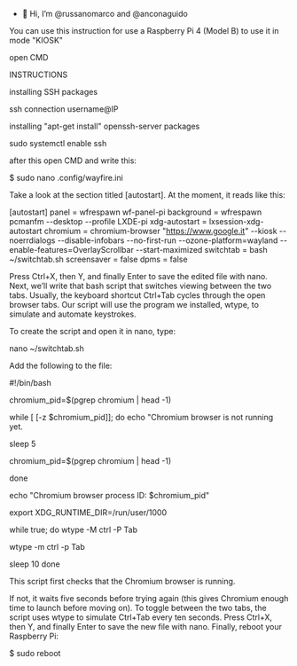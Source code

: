 - 👋 Hi, I’m @russanomarco and @anconaguido

You can use this instruction for use a Raspberry Pi 4 (Model B) to use it in mode "KIOSK"

open CMD 

INSTRUCTIONS

installing SSH packages


ssh connection username@IP


installing "apt-get install" openssh-server packages


sudo systemctl enable ssh


after this open CMD and write this:


$ sudo nano .config/wayfire.ini


Take a look at the section titled [autostart]. At the moment, it reads like this:


[autostart]
panel = wfrespawn wf-panel-pi
background = wfrespawn pcmanfm --desktop --profile LXDE-pi
xdg-autostart = lxsession-xdg-autostart
chromium = chromium-browser "https://www.google.it" --kiosk --noerrdialogs --disable-infobars --no-first-run --ozone-platform=wayland --enable-features=OverlayScrollbar --start-maximized
switchtab = bash ~/switchtab.sh
screensaver = false
dpms = false


Press Ctrl+X, then Y, and finally Enter to save the edited file with nano. Next, we’ll write that bash script that switches viewing between the two tabs. Usually, the keyboard shortcut Ctrl+Tab cycles through the open browser tabs. Our script will use the program we installed, wtype, to simulate and automate keystrokes. 

To create the script and open it in nano, type:


nano ~/switchtab.sh


Add the following to the file:


#!/bin/bash

chromium_pid=$(pgrep chromium | head -1)

while
[
[-z $chromium_pid]]; do
  echo "Chromium browser is not running yet.
  
  sleep 5

  
  chromium_pid=$(pgrep chromium | head -1)

done

echo "Chromium browser process ID: $chromium_pid"

export XDG_RUNTIME_DIR=/run/user/1000

while true; do
  wtype -M ctrl -P Tab

  wtype -m ctrl -p Tab

  sleep 10
done


This script first checks that the Chromium browser is running. 

If not, it waits five seconds before trying again (this gives Chromium enough time to launch before moving on). To toggle between the two tabs, the script uses wtype to simulate Ctrl+Tab every ten seconds.
Press Ctrl+X, then Y, and finally Enter to save the new file with nano. Finally, reboot your Raspberry Pi:


$ sudo reboot

<!---
russanomarco/russanomarco is a special repository because its `README.md` (this file) appears on your GitHub profile.
You can click the Preview link to take a look at your changes.
--->
